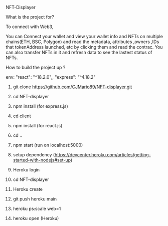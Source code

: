 NFT-Displayer

What is the project for?

To connect with Web3, 

You can Connect your wallet and view your wallet info and NFTs on multiple chains(ETH, BSC, Polygon) and read the metadata, attributes ,owners ,IDs that tokenAddress launched, etc by clicking them and read the contrac. You can also transfer NFTs in it and refresh data to see the lastest status of NFTs.


How to build the project up ?

env: "react": "^18.2.0",, "express": "^4.18.2"

1. git clone https://github.com/CJMario89/NFT-displayer.git
2. cd NFT-displayer
3. npm install 
    (for express.js)
4. cd client
5. npm install
    (for react.js)
6. cd ..
7. npm start
(run on localhost:5000)


1. setup dependency (https://devcenter.heroku.com/articles/getting-started-with-nodejs#set-up)
2. Heroku login
3. cd NFT-displayer
4. Heroku create 
5. git push heroku main
6. heroku ps:scale web=1
7. heroku open
(Heroku)
